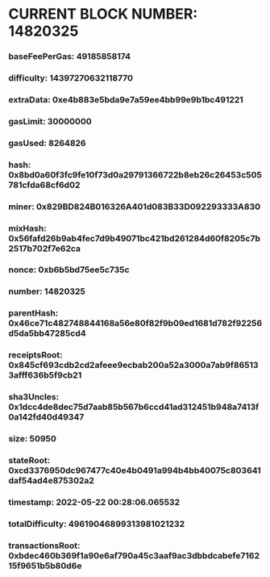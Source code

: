 # CURRENT BLOCK NUMBER: 14820325

### baseFeePerGas: 49185858174
### difficulty: 14397270632118770
### extraData: 0xe4b883e5bda9e7a59ee4bb99e9b1bc491221
### gasLimit: 30000000
### gasUsed: 8264826
### hash: 0x8bd0a60f3fc9fe10f73d0a29791366722b8eb26c26453c505781cfda68cf6d02
### miner: 0x829BD824B016326A401d083B33D092293333A830
### mixHash: 0x56fafd26b9ab4fec7d9b49071bc421bd261284d60f8205c7b2517b702f7e62ca
### nonce: 0xb6b5bd75ee5c735c
### number: 14820325
### parentHash: 0x46ce71c482748844168a56e80f82f9b09ed1681d782f92256d5da5bb47285cd4
### receiptsRoot: 0x845cf693cdb2cd2afeee9ecbab200a52a3000a7ab9f865133afff636b5f9cb21
### sha3Uncles: 0x1dcc4de8dec75d7aab85b567b6ccd41ad312451b948a7413f0a142fd40d49347
### size: 50950
### stateRoot: 0xcd3376950dc967477c40e4b0491a994b4bb40075c803641daf54ad4e875302a2
### timestamp: 2022-05-22 00:28:06.065532
### totalDifficulty: 49619046899313981021232
### transactionsRoot: 0xbdec460b369f1a90e6af790a45c3aaf9ac3dbbdcabefe716215f9651b5b80d6e
